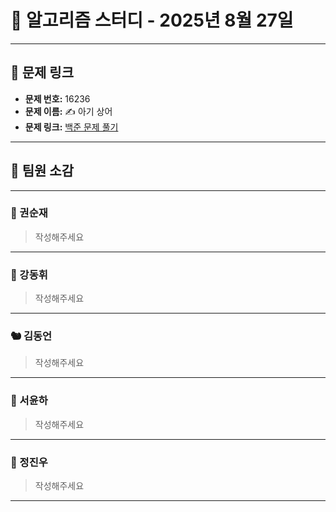 # 📘 알고리즘 스터디 - 2025년 8월 27일

---

## 🔗 문제 링크

- **문제 번호:** 16236
- **문제 이름:** ✍️ 아기 상어
- **문제 링크:** [백준 문제 풀기](https://www.acmicpc.net/problem/16236)

---

## 💬 팀원 소감

---

### 🐥 권순재

> 작성해주세요

---

### 🐰 강동휘

> 작성해주세요

---

### 🐿️ 김동언

> 작성해주세요

---

### 🦊 서윤하

> 작성해주세요

---

### 🐳 정진우

> 작성해주세요

---
